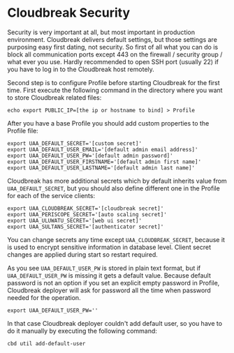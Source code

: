 # Cloudbreak Security

Security is very important at all, but most important in production environment. Cloudbreak delivers default settings, but those settings are purposing easy first dating, not security. So first of all what you can do is block all communication ports except 443 on the firewall / security group / what ever you use. Hardly recommended to open SSH port (usually 22) if you have to log in to the Cloudbreak host remotely.

Second step is to configure Profile before starting Cloudbreak for the first time. First execute the following command in the directory where you want to store Cloudbreak related files:
```
echo export PUBLIC_IP=[the ip or hostname to bind] > Profile
```
After you have a base Profile you should add custom properties to the Profile file:
```
export UAA_DEFAULT_SECRET='[custom secret]'
export UAA_DEFAULT_USER_EMAIL='[default admin email address]'
export UAA_DEFAULT_USER_PW='[default admin password]'
export UAA_DEFAULT_USER_FIRSTNAME='[default admin first name]'
export UAA_DEFAULT_USER_LASTNAME='[default admin last name]'
```
Cloudbreak has more additional secrets which by default inherits value from `UAA_DEFAULT_SECRET`, but you should also define different one in the Profile for each of the service clients:
```
export UAA_CLOUDBREAK_SECRET='[cloudbreak secret]'
export UAA_PERISCOPE_SECRET='[auto scaling secret]'
export UAA_ULUWATU_SECRET='[web ui secret]'
export UAA_SULTANS_SECRET='[authenticator secret]'
```
You can change secrets any time except `UAA_CLOUDBREAK_SECRET`, because it is used to encrypt sensitive information in database level. Client secret changes are applied during start so restart required.

As you see `UAA_DEFAULT_USER_PW` is stored in plain text format, but if `UAA_DEFAULT_USER_PW` is missing it gets a default value. Because default password is not an option if you set an explicit empty password in Profile, Cloudbreak deployer will ask for password all the time when password needed for the operation.
```
export UAA_DEFAULT_USER_PW=''
```
In that case Cloudbreak deployer couldn't add default user, so you have to do it manually by executing the following command:
```
cbd util add-default-user
```

